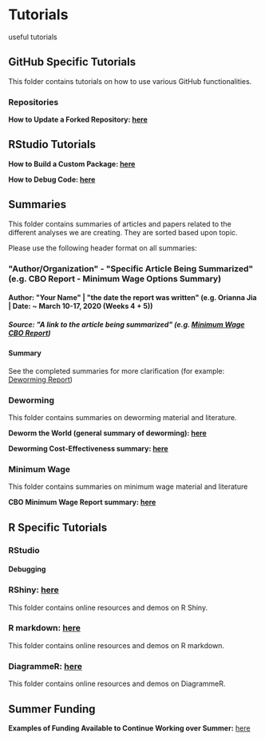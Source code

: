 # Tutorials
useful tutorials


## GitHub Specific Tutorials
This folder contains tutorials on how to use various GitHub functionalities.

### Repositories
__How to Update a Forked Repository: [here](https://github.com/BITSS-OPA/Tutorials/blob/master/GitHub/updating%20forked%20repos.md)__  

## RStudio Tutorials
__How to Build a Custom Package: [here](https://github.com/BITSS-OPA/Tutorials/blob/master/GitHub/PackageWritingTutorial.md)__

__How to Debug Code: [here](https://github.com/BITSS-OPA/Tutorials/blob/master/GitHub/RStudioDebugging.md)__
## Summaries
This folder contains summaries of articles and papers related to the different analyses we are creating. They are sorted based upon topic.

Please use the following header format on all summaries:

### "Author/Organization" - "Specific Article Being Summarized" (e.g. CBO Report - Minimum Wage Options Summary)
#### Author: "Your Name" | "the date the report was written" (e.g. Orianna Jia | Date: ~ March 10-17, 2020 (Weeks 4 + 5))

##### Source: "A link to the article being summarized" (e.g. [Minimum Wage CBO Report](https://www.cbo.gov/system/files/2019-07/CBO-55410-MinimumWage2019.pdf))

#### Summary

See the completed summaries for more clarification (for example: [Deworming Report](https://github.com/BITSS-OPA/Tutorials/blob/master/Summaries/Deworming/Deworm%20the%20World%20-%20summary))

### Deworming
This folder contains summaries on deworming material and literature.

__Deworm the World (general summary of deworming): [here](https://github.com/BITSS-OPA/Tutorials/blob/master/Summaries/Deworming/Deworm%20the%20World%20-%20summary)__

__Deworming Cost-Effectiveness summary: [here](https://github.com/BITSS-OPA/Tutorials/blob/master/Summaries/Deworming/Deworming%20Cost-Effectiveness%20-%20summary)__

### Minimum Wage
This folder contains summaries on minimum wage material and literature

__CBO Minimum Wage Report summary: [here](https://github.com/BITSS-OPA/Tutorials/blob/master/Summaries/Minimum%20Wage/CBO%20Minimum%20Wage%20Report%20-%20summary)__

## R Specific Tutorials

### RStudio

#### Debugging

### RShiny: [here](https://github.com/BITSS-OPA/Tutorials/tree/master/R_Shiny)
This folder contains online resources and demos on R Shiny.

### R markdown: [here](https://github.com/BITSS-OPA/Tutorials/tree/master/R_markdown)
This folder contains online resources and demos on R markdown.

### DiagrammeR: [here](https://github.com/BITSS-OPA/Tutorials/tree/master/DiagrammeR)
This folder contains online resources and demos on DiagrammeR.

## Summer Funding
__Examples of Funding Available to Continue Working over Summer:__ [here](https://github.com/BITSS-OPA/Tutorials/tree/master/Summer%20Funding)
